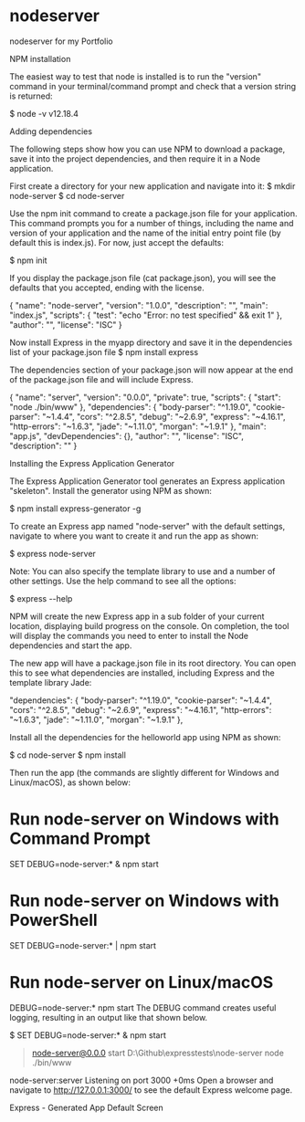 # nodeserver
nodeserver for my Portfolio 

 NPM installation

 The easiest way to test that node is installed is to run the "version" command in your terminal/command prompt and check that a version string is returned:

$ node -v
v12.18.4


Adding dependencies

The following steps show how you can use NPM to download a package, save it into the project dependencies, and then require it in a Node application.

First create a directory for your new application and navigate into it:
$ mkdir node-server
$ cd node-server

Use the npm init command to create a package.json file for your application. This command prompts you for a number of things, including the name and version of your application and the name of the initial entry point file (by default this is index.js). For now, just accept the defaults:

$ npm init

If you display the package.json file (cat package.json), you will see the defaults that you accepted, ending with the license.

{
  "name": "node-server",
  "version": "1.0.0",
  "description": "",
  "main": "index.js",
  "scripts": {
    "test": "echo \"Error: no test specified\" && exit 1"
  },
  "author": "",
  "license": "ISC"
}


Now install Express in the myapp directory and save it in the dependencies list of your package.json file
$ npm install express

The dependencies section of your package.json will now appear at the end of the package.json file and will include Express.

{
  "name": "server",
  "version": "0.0.0",
  "private": true,
  "scripts": {
    "start": "node ./bin/www"
  },
  "dependencies": {
    "body-parser": "^1.19.0",
    "cookie-parser": "~1.4.4",
    "cors": "^2.8.5",
    "debug": "~2.6.9",
    "express": "~4.16.1",
    "http-errors": "~1.6.3",
    "jade": "~1.11.0",
    "morgan": "~1.9.1"
  },
  "main": "app.js",
  "devDependencies": {},
  "author": "",
  "license": "ISC",
  "description": ""
}


Installing the Express Application Generator


The Express Application Generator tool generates an Express application "skeleton". Install the generator using NPM as shown:

$ npm install express-generator -g


To create an Express app named "node-server" with the default settings, navigate to where you want to create it and run the app as shown:

$ express node-server

Note: You can also specify the template library to use and a number of other settings. Use the help command to see all the options:

$ express --help

NPM will create the new Express app in a sub folder of your current location, displaying build progress on the console. On completion, the tool will display the commands you need to enter to install the Node dependencies and start the app.

The new app will have a package.json file in its root directory. You can open this to see what dependencies are installed, including Express and the template library Jade:

"dependencies": {
    "body-parser": "^1.19.0",
    "cookie-parser": "~1.4.4",
    "cors": "^2.8.5",
    "debug": "~2.6.9",
    "express": "~4.16.1",
    "http-errors": "~1.6.3",
    "jade": "~1.11.0",
    "morgan": "~1.9.1"
  },

Install all the dependencies for the helloworld app using NPM as shown:

$ cd node-server
$ npm install

Then run the app (the commands are slightly different for Windows and Linux/macOS), as shown below:

# Run node-server on Windows with Command Prompt
SET DEBUG=node-server:* & npm start

# Run node-server on Windows with PowerShell
SET DEBUG=node-server:* | npm start

# Run node-server on Linux/macOS
DEBUG=node-server:* npm start
The DEBUG command creates useful logging, resulting in an output like that shown below.

$ SET DEBUG=node-server:* & npm start

> node-server@0.0.0 start D:\Github\expresstests\node-server
> node ./bin/www

  node-server:server Listening on port 3000 +0ms
Open a browser and navigate to http://127.0.0.1:3000/ to see the default Express welcome page.


Express - Generated App Default Screen

